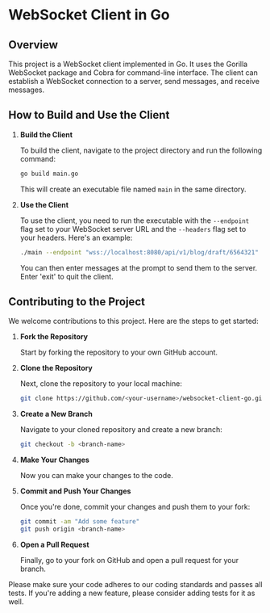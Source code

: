 # WebSocket Client in Go

## Overview

This project is a WebSocket client implemented in Go. It uses the Gorilla WebSocket package and Cobra for command-line interface. The client can establish a WebSocket connection to a server, send messages, and receive messages.

## How to Build and Use the Client

1. **Build the Client**

    To build the client, navigate to the project directory and run the following command:

    ```bash
    go build main.go
    ```

    This will create an executable file named `main` in the same directory.

2. **Use the Client**

    To use the client, you need to run the executable with the `--endpoint` flag set to your WebSocket server URL and the `--headers` flag set to your headers. Here's an example:

    ```bash
    ./main --endpoint "wss://localhost:8080/api/v1/blog/draft/6564321" --headers "Authorization=Bearer ShD21O3OcsWdYo8Z68Zrmui4cbRrKv9Kpz4hY5M6Tc4ZXYWKRLFKqa7lZ0bPzjyU"
    ```

    You can then enter messages at the prompt to send them to the server. Enter 'exit' to quit the client.

## Contributing to the Project

We welcome contributions to this project. Here are the steps to get started:

1. **Fork the Repository**

    Start by forking the repository to your own GitHub account.

2. **Clone the Repository**

    Next, clone the repository to your local machine:

    ```bash
    git clone https://github.com/<your-username>/websocket-client-go.git
    ```

3. **Create a New Branch**

    Navigate to your cloned repository and create a new branch:

    ```bash
    git checkout -b <branch-name>
    ```

4. **Make Your Changes**

    Now you can make your changes to the code.

5. **Commit and Push Your Changes**

    Once you're done, commit your changes and push them to your fork:

    ```bash
    git commit -am "Add some feature"
    git push origin <branch-name>
    ```

6. **Open a Pull Request**

    Finally, go to your fork on GitHub and open a pull request for your branch.

Please make sure your code adheres to our coding standards and passes all tests. If you're adding a new feature, please consider adding tests for it as well.
